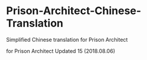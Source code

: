 # Prison-Architect-Chinese-Translation
Simplified Chinese translation for Prison Architect

for Prison Architect Updated 15 (2018.08.06)

